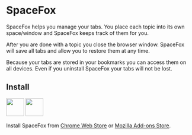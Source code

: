 
# SpaceFox

SpaceFox helps you manage your tabs. You place each topic into its own space/window and SpaceFox keeps track of them for you.

After you are done with a topic you close the browser window. SpaceFox will save all tabs and allow you to restore them at any time.

Because your tabs are stored in your bookmarks you can access them on all devices. Even if you uninstall SpaceFox your tabs will not be lost.

## Install

<a href="https://chrome.google.com/webstore/detail/spacefox/aleodcjghbfgdnpgekohdhefjdaffccb"><img src="https://raw.githubusercontent.com/alrra/browser-logos/master/src/chrome/chrome_128x128.png" width="48" /></a>
<a href="https://addons.mozilla.org/en-US/firefox/addon/laktak-spacefox/"><img src="https://raw.githubusercontent.com/alrra/browser-logos/master/src/firefox/firefox_128x128.png" width="48" /></a>

Install SpaceFox from [Chrome Web Store](https://chrome.google.com/webstore/detail/spacefox/aleodcjghbfgdnpgekohdhefjdaffccb) or [Mozilla Add-ons Store](https://addons.mozilla.org/en-US/firefox/addon/laktak-spacefox/).


